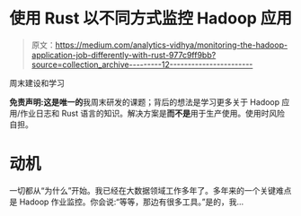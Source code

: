 # 使用 Rust 以不同方式监控 Hadoop 应用

> 原文：<https://medium.com/analytics-vidhya/monitoring-the-hadoop-application-job-differently-with-rust-977c9ff9bb?source=collection_archive---------12----------------------->

周末建设和学习

**免责声明:**这是**唯一的**我周末研发的课题；背后的想法是学习更多关于 Hadoop 应用/作业日志和 Rust 语言的知识。解决方案是**而不是**用于生产使用。使用时风险自担。

# 动机

一切都从“为什么”开始。我已经在大数据领域工作多年了。多年来的一个关键难点是 Hadoop 作业监控。你会说:“等等，那边有很多工具。”是的，我…